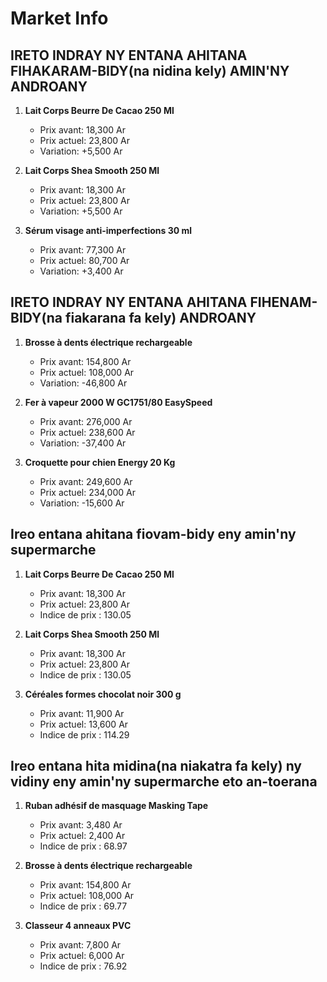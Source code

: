 # Market Info

## IRETO INDRAY NY ENTANA AHITANA FIHAKARAM-BIDY(na nidina kely) AMIN'NY ANDROANY

1. **Lait Corps Beurre De Cacao 250 Ml**
   - Prix avant: 18,300 Ar
   - Prix actuel: 23,800 Ar
   - Variation: +5,500 Ar

2. **Lait Corps Shea Smooth 250 Ml**
   - Prix avant: 18,300 Ar
   - Prix actuel: 23,800 Ar
   - Variation: +5,500 Ar

3. **Sérum visage anti-imperfections 30 ml**
   - Prix avant: 77,300 Ar
   - Prix actuel: 80,700 Ar
   - Variation: +3,400 Ar

## IRETO INDRAY NY ENTANA AHITANA FIHENAM-BIDY(na fiakarana fa kely) ANDROANY

1. **Brosse à dents électrique rechargeable**
   - Prix avant: 154,800 Ar
   - Prix actuel: 108,000 Ar
   - Variation: -46,800 Ar

2. **Fer à vapeur 2000 W GC1751/80 EasySpeed**
   - Prix avant: 276,000 Ar
   - Prix actuel: 238,600 Ar
   - Variation: -37,400 Ar

3. **Croquette pour chien Energy 20 Kg**
   - Prix avant: 249,600 Ar
   - Prix actuel: 234,000 Ar
   - Variation: -15,600 Ar

## Ireo entana ahitana fiovam-bidy eny amin'ny supermarche

1. **Lait Corps Beurre De Cacao 250 Ml**
   - Prix avant: 18,300 Ar
   - Prix actuel: 23,800 Ar
   - Indice de prix : 130.05

2. **Lait Corps Shea Smooth 250 Ml**
   - Prix avant: 18,300 Ar
   - Prix actuel: 23,800 Ar
   - Indice de prix : 130.05

3. **Céréales formes chocolat noir 300 g**
   - Prix avant: 11,900 Ar
   - Prix actuel: 13,600 Ar
   - Indice de prix : 114.29

## Ireo entana hita midina(na niakatra fa kely) ny vidiny eny amin'ny supermarche eto an-toerana

1. **Ruban adhésif de masquage Masking Tape**
   - Prix avant: 3,480 Ar
   - Prix actuel: 2,400 Ar
   - Indice de prix : 68.97

2. **Brosse à dents électrique rechargeable**
   - Prix avant: 154,800 Ar
   - Prix actuel: 108,000 Ar
   - Indice de prix : 69.77

3. **Classeur 4 anneaux PVC**
   - Prix avant: 7,800 Ar
   - Prix actuel: 6,000 Ar
   - Indice de prix : 76.92

